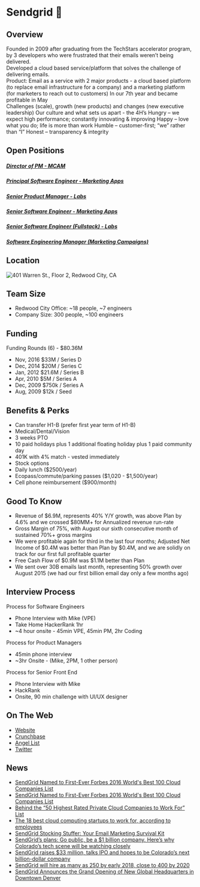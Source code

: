 # Sendgrid 📧
## Overview
Founded in 2009 after graduating from the TechStars accelerator program, by 3 developers who were frustrated that their emails weren’t being delivered.  
Developed a cloud based service/platform that solves the challenge of delivering emails.  
Product: Email as a service with 2 major products - a cloud based platform (to replace email infrastructure for a company) and a marketing platform (for marketers to reach out to customers)
In our 7th year and became profitable in May  
Challenges (scale), growth (new products) and changes (new executive leadership)
Our culture and what sets us apart - the 4H’s
Hungry – we expect high performance; constantly innovating & improving
Happy – love what you do; life is more than work
Humble – customer-first; “we” rather than “I”
Honest – transparency & integrity

## Open Positions
##### [Director of PM - MCAM](director-of-pm-mcam.md)
##### [Principal Software Engineer - Marketing Apps](principal-software-engineer-marketing-apps.md)
##### [Senior Product Manager - Labs](senior-product-manager-labs.md)
##### [Senior Software Engineer - Marketing Apps](senior-software-engineer-marketing-apps.md)
##### [Senior Software Engineer (Fullstack) - Labs](senior-software-engineer-fullstack-labs.md)
##### [Software Engineering Manager (Marketing Campaigns)](software-engineering-manager-marketing-campaigns.md)

## Location
![401 Warren St., Floor 2, Redwood City, CA](http://maps.googleapis.com/maps/api/staticmap?center=401+Warren+St.,+Floor+2,+Redwood+City,+CA&zoom=13&scale=false&size=600x300&maptype=roadmap&format=png&visual_refresh=true&markers=size:mid%7Ccolor:0xff0000%7Clabel:%7C401+Warren+St.,+Floor+2,+Redwood+City,+CA)  

## Team Size
+ Redwood City Office: ~18 people, ~7 engineers
+ Company Size: 300 people, ~100 engineers

## Funding
Funding Rounds (6) - $80.36M  
+ Nov, 2016	$33M / Series D
+ Dec, 2014	$20M / Series C
+ Jan, 2012	$21.6M / Series B
+ Apr, 2010	$5M / Series A
+ Dec, 2009	$750k / Series A
+ Aug, 2009	$12k / Seed

## Benefits & Perks
+ Can transfer H1-B (prefer first year term of H1-B)
+ Medical/Dental/Vision
+ 3 weeks PTO
+ 10 paid holidays plus 1 additional floating holiday plus 1 paid community day
+ 401K with 4% match - vested immediately
+ Stock options
+ Daily lunch ($2500/year)
+ Ecopass/commute/parking passes ($1,020 - $1,500/year)
+ Cell phone reimbursement ($900/month)

## Good To Know
+ Revenue of $6.9M, represents 40% Y/Y growth, was above Plan by 4.6% and we crossed $80MM+ for Annualized revenue run-rate
+ Gross Margin of 75%, with August our sixth consecutive month of sustained 70%+ gross margins
+ We were profitable again for third in the last four months; Adjusted Net Income of $0.4M was better than Plan by $0.4M, and we are solidly on track for our first full profitable quarter
+ Free Cash Flow of $0.9M was $1.1M better than Plan
+ We sent over 30B emails last month, representing 50% growth over August 2015 (we had our first billion email day only a few months ago)

## Interview Process
Process for Software Engineers  
+ Phone Interview with Mike (VPE)
+ Take Home HackerRank 1hr
+ ~4 hour onsite - 45min VPE, 45min PM, 2hr Coding

Process for Product Managers  
+ 45min phone interview
+ ~3hr Onsite - (Mike, 2PM, 1 other person)

Process for Senior Front End  
+ Phone Interview with Mike
+ HackRank
+ Onsite, 90 min challenge with UI/UX designer

## On The Web
+ [Website](http://sendgrid.com)  
+ [Crunchbase](https://www.crunchbase.com/organization/sendgrid)  
+ [Angel List](https://angel.co/sendgrid)
+ [Twitter](https://twitter.com/SendGrid)  

## News
+ [SendGrid Named to First-Ever Forbes 2016 World's Best 100 Cloud Companies List](http://www.prnewswire.com/news-releases/sendgrid-named-to-first-ever-forbes-2016-worlds-best-100-cloud-companies-list-300324584.html)
+ [SendGrid Named to First-Ever Forbes 2016 World's Best 100 Cloud Companies List](http://www.businessinsider.com/18-best-cloud-computing-startups-to-work-for-2016-8?op=0#/%23no-17-sendgrid-2)
+ [Behind the “50 Highest Rated Private Cloud Companies to Work For” List](https://www.battery.com/powered/behind-the-50-highest-rated-private-cloud-companies-to-work-for-list/)
+ [The 18 best cloud computing startups to work for, according to employees](http://www.businessinsider.com/18-best-cloud-computing-startups-to-work-for-2016-8)
+ [SendGrid Stocking Stuffer: Your Email Marketing Survival Kit](https://sendgrid.com/blog/sendgrid-stocking-stuffer-your-email-marketing-survival-kit)
+ [SendGrid’s plans: Go public, be a $1 billion company. Here’s why Colorado’s tech scene will be watching closely](https://www.denverite.com/sendgrids-2017-plans-become-unicorn-heres-colorados-tech-scene-will-watching-closely-24942)
+ [SendGrid raises $33 million, talks IPO and hopes to be Colorado’s next billion-dollar company](http://www.denverpost.com/2016/11/30/sendgrid-ipo-colorado-billion-dollar-company)
+ [SendGrid will hire as many as 250 by early 2018, close to 400 by 2020](https://www.denverite.com/sendgrid-will-hire-many-250-early-2018-close-400-2020-23753)
+ [SendGrid Announces the Grand Opening of New Global Headquarters in Downtown Denver](http://www.prnewswire.com/news-releases/sendgrid-announces-the-grand-opening-of-new-global-headquarters-in-downtown-denver-300364237.html)
